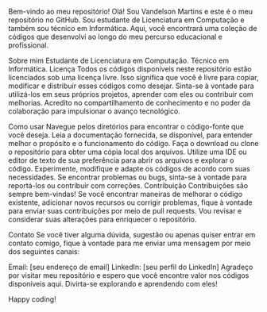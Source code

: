 Bem-vindo ao meu repositório!
Olá! Sou Vandelson Martins e este é o meu repositório no GitHub. Sou estudante de Licenciatura em Computação e também sou técnico em Informática. Aqui, você encontrará uma coleção de códigos que desenvolvi ao longo do meu percurso educacional e profissional.

Sobre mim
Estudante de Licenciatura em Computação.
Técnico em Informática.
Licença
Todos os códigos disponíveis neste repositório estão licenciados sob uma licença livre. Isso significa que você é livre para copiar, modificar e distribuir esses códigos como desejar. Sinta-se à vontade para utilizá-los em seus próprios projetos, aprender com eles ou contribuir com melhorias. Acredito no compartilhamento de conhecimento e no poder da colaboração para impulsionar o avanço tecnológico.

Como usar
Navegue pelos diretórios para encontrar o código-fonte que você deseja.
Leia a documentação fornecida, se disponível, para entender melhor o propósito e o funcionamento do código.
Faça o download ou clone o repositório para obter uma cópia local dos arquivos.
Utilize uma IDE ou editor de texto de sua preferência para abrir os arquivos e explorar o código.
Experimente, modifique e adapte os códigos de acordo com suas necessidades.
Se encontrar problemas ou bugs, sinta-se à vontade para reportá-los ou contribuir com correções.
Contribuição
Contribuições são sempre bem-vindas! Se você encontrar maneiras de melhorar o código existente, adicionar novos recursos ou corrigir problemas, fique à vontade para enviar suas contribuições por meio de pull requests. Vou revisar e considerar suas alterações para enriquecer o repositório.

Contato
Se você tiver alguma dúvida, sugestão ou apenas quiser entrar em contato comigo, fique à vontade para me enviar uma mensagem por meio dos seguintes canais:

Email: [seu endereço de email]
LinkedIn: [seu perfil do LinkedIn]
Agradeço por visitar meu repositório e espero que você encontre valor nos códigos disponíveis aqui. Divirta-se explorando e aprendendo com eles!

Happy coding!
